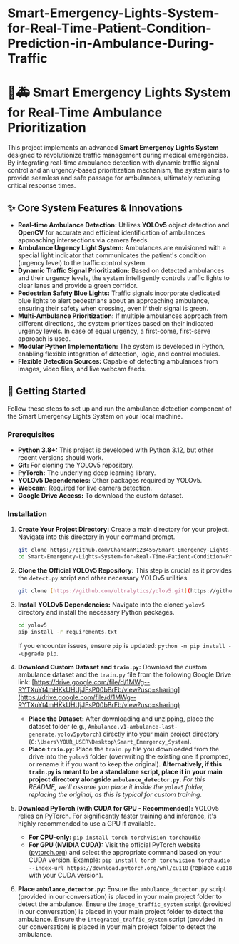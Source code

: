 # Smart-Emergency-Lights-System-for-Real-Time-Patient-Condition-Prediction-in-Ambulance-During-Traffic



# 🚨🚑 Smart Emergency Lights System for Real-Time Ambulance Prioritization

This project implements an advanced **Smart Emergency Lights System** designed to revolutionize traffic management during medical emergencies. By integrating real-time ambulance detection with dynamic traffic signal control and an urgency-based prioritization mechanism, the system aims to provide seamless and safe passage for ambulances, ultimately reducing critical response times.

## ✨ Core System Features & Innovations

* **Real-time Ambulance Detection:** Utilizes **YOLOv5** object detection and **OpenCV** for accurate and efficient identification of ambulances approaching intersections via camera feeds.
* **Ambulance Urgency Light System:** Ambulances are envisioned with a special light indicator that communicates the patient's condition (urgency level) to the traffic control system.
* **Dynamic Traffic Signal Prioritization:** Based on detected ambulances and their urgency levels, the system intelligently controls traffic lights to clear lanes and provide a green corridor.
* **Pedestrian Safety Blue Lights:** Traffic signals incorporate dedicated blue lights to alert pedestrians about an approaching ambulance, ensuring their safety when crossing, even if their signal is green.
* **Multi-Ambulance Prioritization:** If multiple ambulances approach from different directions, the system prioritizes based on their indicated urgency levels. In case of equal urgency, a first-come, first-serve approach is used.
* **Modular Python Implementation:** The system is developed in Python, enabling flexible integration of detection, logic, and control modules.
* **Flexible Detection Sources:** Capable of detecting ambulances from images, video files, and live webcam feeds.

## 🚀 Getting Started

Follow these steps to set up and run the ambulance detection component of the Smart Emergency Lights System on your local machine.

### Prerequisites

* **Python 3.8+:** This project is developed with Python 3.12, but other recent versions should work.
* **Git:** For cloning the YOLOv5 repository.
* **PyTorch:** The underlying deep learning library.
* **YOLOv5 Dependencies:** Other packages required by YOLOv5.
* **Webcam:** Required for live camera detection.
* **Google Drive Access:** To download the custom dataset.

### Installation

1.  **Create Your Project Directory:**
    Create a main directory for your project. Navigate into this directory in your command prompt.

    ```bash
    git clone https://github.com/ChandanM123456/Smart-Emergency-Lights-System-for-Real-Time-Patient-Condition-Prediction-in-Ambulance-During-Traffic.git
    cd Smart-Emergency-Lights-System-for-Real-Time-Patient-Condition-Prediction-in-Ambulance-During-Traffic
    ```

2.  **Clone the Official YOLOv5 Repository:**
    This step is crucial as it provides the `detect.py` script and other necessary YOLOv5 utilities.

    ```bash
    git clone [https://github.com/ultralytics/yolov5.git](https://github.com/ultralytics/yolov5.git)
    ```

3.  **Install YOLOv5 Dependencies:**
    Navigate into the cloned `yolov5` directory and install the necessary Python packages.

    ```bash
    cd yolov5
    pip install -r requirements.txt
    ```
    If you encounter issues, ensure `pip` is updated: `python -m pip install --upgrade pip`.

4.  **Download Custom Dataset and `train.py`:**
    Download the custom ambulance dataset and the `train.py` file from the following Google Drive link:
    [https://drive.google.com/file/d/1MWg--RYTXuYt4mHKkUHUjJFsP00bBrFb/view?usp=sharing](https://drive.google.com/file/d/1MWg--RYTXuYt4mHKkUHUjJFsP00bBrFb/view?usp=sharing)

    * **Place the Dataset:** After downloading and unzipping, place the dataset folder (e.g., `Ambulance.v1-ambulance-last-generate.yolov5pytorch`) directly into your main project directory (`C:\Users\YOUR_USER\Desktop\Smart_Emergency_System`).
    * **Place `train.py`:** Place the `train.py` file you downloaded from the drive into the `yolov5` folder (overwriting the existing one if prompted, or rename it if you want to keep the original). **Alternatively, if this `train.py` is meant to be a standalone script, place it in your main project directory alongside `ambulance_detector.py`.** *For this README, we'll assume you place it inside the `yolov5` folder, replacing the original, as this is typical for custom training.*

5.  **Download PyTorch (with CUDA for GPU - Recommended):**
    YOLOv5 relies on PyTorch. For significantly faster training and inference, it's highly recommended to use a GPU if available.
    * **For CPU-only:** `pip install torch torchvision torchaudio`
    * **For GPU (NVIDIA CUDA):** Visit the official PyTorch website ([pytorch.org](https://pytorch.org/get-started/locally/)) and select the appropriate command based on your CUDA version. Example: `pip install torch torchvision torchaudio --index-url https://download.pytorch.org/whl/cu118` (replace `cu118` with your CUDA version).

6.  **Place `ambulance_detector.py`:**
    Ensure the `ambulance_detector.py` script (provided in our conversation) is placed in your main project folder to detect the ambulance.
    Ensure the `image_traffic_system` script (provided in our conversation) is placed in your main project folder to detect the ambulance.
    Ensure the `integrated_traffic_system` script (provided in our conversation) is placed in your main project folder to detect the ambulance.
    
